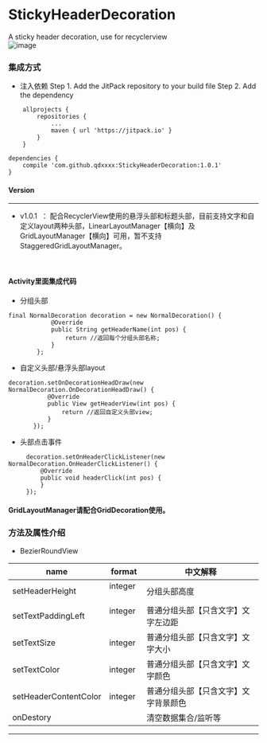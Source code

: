 # StickyHeaderDecoration
A sticky header decoration, use for recyclerview
<br/>
 ![image](https://github.com/qdxxxx/StickyHeaderDecoration/blob/master/appGif/GIF.gif)
### 集成方式

 - 注入依赖
Step 1. Add the JitPack repository to your build file
 Step 2. Add the dependency
```
	allprojects {
		repositories {
			...
			maven { url 'https://jitpack.io' }
		}
	}
```
```
dependencies {
    compile 'com.github.qdxxxx:StickyHeaderDecoration:1.0.1'
}
```
#### Version
---
 - v1.0.1  ： 配合RecyclerView使用的悬浮头部和标题头部，目前支持文字和自定义layout两种头部，LinearLayoutManager【横向】及GridLayoutManager【横向】可用，暂不支持StaggeredGridLayoutManager。



<br/>

#### Activity里面集成代码
 - 分组头部
```
final NormalDecoration decoration = new NormalDecoration() {
            @Override
            public String getHeaderName(int pos) {
                return //返回每个分组头部名称;
            }
        };
```

 - 自定义头部/悬浮头部layout
 ```
decoration.setOnDecorationHeadDraw(new NormalDecoration.OnDecorationHeadDraw() {
            @Override
            public View getHeaderView(int pos) {
                return //返回自定义头部view;
            }
        });
 ```
 
  - 头部点击事件
   ```
        decoration.setOnHeaderClickListener(new NormalDecoration.OnHeaderClickListener() {
            @Override
            public void headerClick(int pos) {
            }
        });
 ```
 

#### GridLayoutManager请配合GridDecoration使用。
 
 ### 方法及属性介绍

 - BezierRoundView

name                   | format         |中文解释
----                   |------      	|----
setHeaderHeight        | integer    	|分组头部高度
setTextPaddingLeft     | integer   	|普通分组头部【只含文字】文字左边距
setTextSize            | integer	|普通分组头部【只含文字】文字大小
setTextColor           | integer 	|普通分组头部【只含文字】文字颜色
setHeaderContentColor  | integer  	|普通分组头部【只含文字】文字背景颜色
onDestory	       |                |清空数据集合/监听等
---
	
